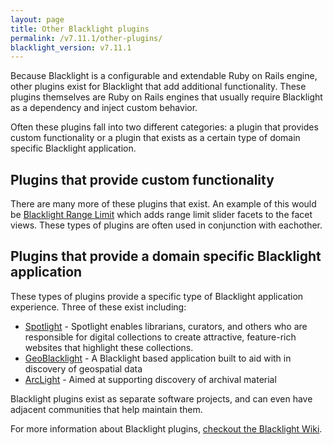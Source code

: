 ```yaml
---
layout: page
title: Other Blacklight plugins
permalink: /v7.11.1/other-plugins/
blacklight_version: v7.11.1
---
```


Because Blacklight is a configurable and extendable Ruby on Rails engine, other plugins exist for Blacklight that add additional functionality.  These plugins themselves are Ruby on Rails engines that usually require Blacklight as a dependency and inject custom behavior.

Often these plugins fall into two different categories: a plugin that provides custom functionality or a plugin that exists as a certain type of domain specific Blacklight application.

## Plugins that provide custom functionality
There are many more of these plugins that exist. An example of this would be [Blacklight Range Limit](https://github.com/projectblacklight/blacklight_range_limit) which adds range limit slider facets to the facet views. These types of plugins are often used in conjunction with eachother.

## Plugins that provide a domain specific Blacklight application
These types of plugins provide a specific type of Blacklight application experience. Three of these exist including:
  - [Spotlight](https://github.com/projectblacklight/spotlight) -  Spotlight enables librarians, curators, and others who are responsible for digital collections to create attractive, feature-rich websites that highlight these collections. 
  - [GeoBlacklight](https://geoblacklight.org/) - A Blacklight based application built to aid with in discovery of geospatial data
  - [ArcLight](https://github.com/projectblacklight/arclight/) - Aimed at supporting discovery of archival material
  
  
Blacklight plugins exist as separate software projects, and can even have adjacent communities that help maintain them.

<div class="alert alert-primary">
  For more information about Blacklight plugins, <a href="https://github.com/projectblacklight/blacklight/wiki/Blacklight-Add-ons">checkout the Blacklight Wiki</a>.
</div>
